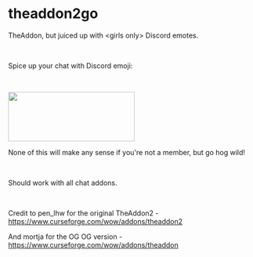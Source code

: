 # theaddon2go

<p>TheAddon, but juiced up with &lt;girls only&gt; Discord emotes.</p>
<p>&nbsp;</p>
<p>Spice up your chat with Discord emoji:</p>
<p>&nbsp;</p>
<p><img src="https://i.imgur.com/nNuMaKE.png" alt="" width="258" height="101" /></p>
<p>None of this will make any sense if you're not a member, but go hog wild!</p>
<p>&nbsp;</p>
<p>Should work with all chat addons.</p>
<p>&nbsp;</p>
<p>Credit to pen_lhw for the original TheAddon2 - <a href="https://www.curseforge.com/wow/addons/theaddon2">https://www.curseforge.com/wow/addons/theaddon2</a></p>
<p>And mortja for the OG OG version - <a href="https://www.curseforge.com/wow/addons/theaddon">https://www.curseforge.com/wow/addons/theaddon</a></p>